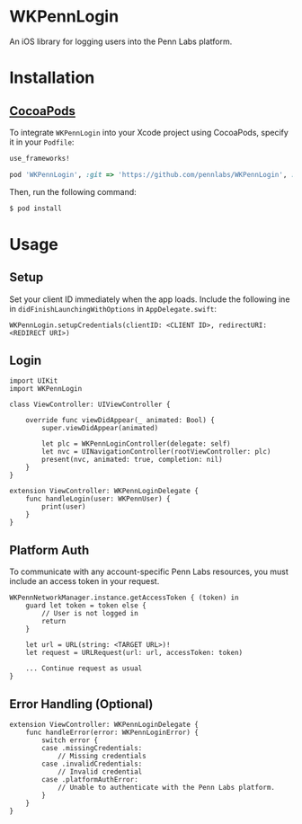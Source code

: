 # WKPennLogin
An iOS library for logging users into the Penn Labs platform.

# Installation

## [CocoaPods](http://cocoapods.org)

To integrate `WKPennLogin` into your Xcode project using CocoaPods, specify it in your `Podfile`:

```ruby
use_frameworks!

pod 'WKPennLogin', :git => 'https://github.com/pennlabs/WKPennLogin', :branch => 'master'
```

Then, run the following command:

```bash
$ pod install
```

# Usage

## Setup
Set your client ID immediately when the app loads. Include the following ine in `didFinishLaunchingWithOptions` in `AppDelegate.swift`:
```
WKPennLogin.setupCredentials(clientID: <CLIENT ID>, redirectURI: <REDIRECT URI>)
```

## Login
```
import UIKit
import WKPennLogin

class ViewController: UIViewController {

    override func viewDidAppear(_ animated: Bool) {
        super.viewDidAppear(animated)
        
        let plc = WKPennLoginController(delegate: self)
        let nvc = UINavigationController(rootViewController: plc)
        present(nvc, animated: true, completion: nil)
    }
}

extension ViewController: WKPennLoginDelegate {
    func handleLogin(user: WKPennUser) {
        print(user)
    }
}
```

## Platform Auth
To communicate with any account-specific Penn Labs resources, you must include an access token in your request.
```
WKPennNetworkManager.instance.getAccessToken { (token) in
    guard let token = token else {
        // User is not logged in
        return
    }
    
    let url = URL(string: <TARGET URL>)!
    let request = URLRequest(url: url, accessToken: token)
    
    ... Continue request as usual
}
```

## Error Handling (Optional)
```
extension ViewController: WKPennLoginDelegate {
    func handleError(error: WKPennLoginError) {
        switch error {
        case .missingCredentials:
            // Missing credentials
        case .invalidCredentials:
            // Invalid credential
        case .platformAuthError:
            // Unable to authenticate with the Penn Labs platform.
        }
    }
}
```
